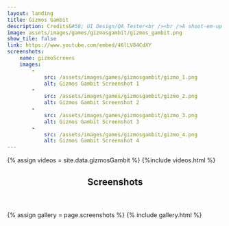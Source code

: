 ```yaml
---
layout: landing
title: Gizmos Gambit
description: Credits&#58; UI Design/QA Tester<br /><br />A shoot-em-up featuring a cat named Gizmo with 9 lives. Use your past lives as shields and make it to the end!<br />This game served as the 2022 GameDev.tv submission with the theme "Death is only the beginning."
image: assets/images/games/gizmosgambit/gizmos_gambit.png
show_tile: false
link: https://www.youtube.com/embed/46lLV84CdXY
screenshots:
    name: gizmoScreens
    images:
        -
            src: /assets/images/games/gizmosgambit/gizmo_1.png
            alt: Gizmos Gambit Screenshot 1
        -
            src: /assets/images/games/gizmosgambit/gizmo_2.png
            alt: Gizmos Gambit Screenshot 2
        -
            src: /assets/images/games/gizmosgambit/gizmo_3.png
            alt: Gizmos Gambit Screenshot 3
        -
            src: /assets/images/games/gizmosgambit/gizmo_4.png
            alt: Gizmos Gambit Screenshot 4
---
```

{% assign videos = site.data.gizmosGambit %}
{%include videos.html %}

<!-- One -->
<section id="one">
	<div class="inner">
		<header class="major">
            <h1>Screenshots</h1>
        </header>
		    {% assign gallery = page.screenshots %}
            {% include gallery.html %}

